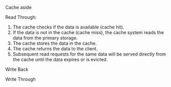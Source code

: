 
Cache aside

Read Through:
1. The cache checks if the data is available (cache hit).
2. If the data is not in the cache (cache miss), the cache system reads the data from the primary storage.
3. The cache stores the data in the cache.
4. The cache returns the data to the client.
5. Subsequent read requests for the same data will be served directly from the cache until the data expires or is evicted.

Write Back 

Write Through


